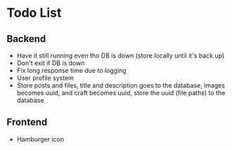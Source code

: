 # Todo List

## Backend
- Have it still running even tho DB is down (store locally until it's back up)
- Don't exit if DB is down
- Fix long response time due to logging
- User profile system
- Store posts and files, title and description goes to the database, images becomes uuid, and craft becomes uuid, store the uuid (file paths) to the database

## Frontend 
- Hamburger icon